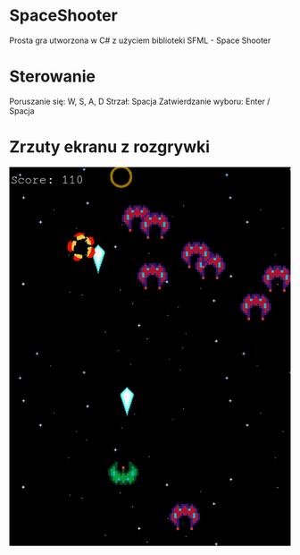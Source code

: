 # SpaceShooter
 Prosta gra utworzona w C# z użyciem biblioteki SFML - Space Shooter

# Sterowanie

Poruszanie się: W, S, A, D
Strzał: Spacja
Zatwierdzanie wyboru: Enter / Spacja

# Zrzuty ekranu z rozgrywki

<img src='/images/space_shooter.png'>
